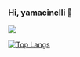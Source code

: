 ### Hi, yamacinelli 👋

<div>
  <picture>
    <source 
      srcset="https://github-readme-stats.vercel.app/api?username=yamacinelli&hide_title=true&include_all_commits=true&count_private=true&show_icons=true&theme=shades-of-purple"
      media="(prefers-color-scheme: dark)"
    />
    <source
      srcset="https://github-readme-stats.vercel.app/api?username=yamacinelli&show_icons=true"
      media="(prefers-color-scheme: light), (prefers-color-scheme: no-preference)"
    />
    <img src="https://github-readme-stats.vercel.app/api?username=yamacinelli&show_icons=true"/>
  </picture>
  
  [![Top Langs](https://github-readme-stats.vercel.app/api/top-langs/?username=yamacinelli&hide_title=true&include_all_commits=true&layout=compact&theme=shades-of-purple)](https://github.com/anuraghazra/github-readme-stats)
</div>
